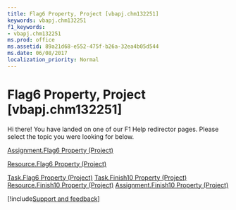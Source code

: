 ```yaml
---
title: Flag6 Property, Project [vbapj.chm132251]
keywords: vbapj.chm132251
f1_keywords:
- vbapj.chm132251
ms.prod: office
ms.assetid: 89a21d68-e552-475f-b26a-32ea4b05d544
ms.date: 06/08/2017
localization_priority: Normal
---
```



# Flag6 Property, Project [vbapj.chm132251]

Hi there! You have landed on one of our F1 Help redirector pages. Please select the topic you were looking for below.

[Assignment.Flag6 Property (Project)](http://msdn.microsoft.com/library/7acf802a-94e5-f0ec-cfc7-5cc861987872%28Office.15%29.aspx)

[Resource.Flag6 Property (Project)](http://msdn.microsoft.com/library/f05f566c-d4d9-3121-715c-7c5b0632a687%28Office.15%29.aspx)

[Task.Flag6 Property (Project)](http://msdn.microsoft.com/library/db6f085e-b829-63bd-1335-d9080ba46b42%28Office.15%29.aspx)
[Task.Finish10 Property (Project)](http://msdn.microsoft.com/library/37d2374d-8a92-2bab-00fd-05d3ecb1e389%28Office.15%29.aspx)
[Resource.Finish10 Property (Project)](http://msdn.microsoft.com/library/b3a1c60a-f631-8400-93ef-16b4a2fb7386%28Office.15%29.aspx)
[Assignment.Finish10 Property (Project)](http://msdn.microsoft.com/library/8d4bb42d-a83f-9fc3-2318-1f6df8f8ee1f%28Office.15%29.aspx)

[!include[Support and feedback](~/includes/feedback-boilerplate.md)]
